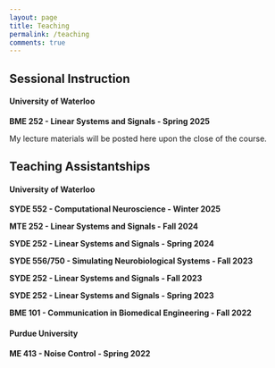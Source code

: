```yaml
---
layout: page
title: Teaching
permalink: /teaching
comments: true
---
```


<div class="row justify-content-between">
    <div class="col-md-8 pr-5">
        <div class="section-title">
            <h2><span>Sessional Instruction</span></h2>
        </div>
        <h4><b>University of Waterloo</b></h4>
        <p><b>BME 252 - Linear Systems and Signals - Spring 2025</b></p>
        <p>My lecture materials will be posted here upon the close of the course.</p>
        <div class="section-title">
            <h2><span>Teaching Assistantships</span></h2>
        </div>
        <h4><b>University of Waterloo</b></h4>
        <p><b>SYDE 552 - Computational Neuroscience - Winter 2025</b></p>
        <p><b>MTE 252 - Linear Systems and Signals - Fall 2024</b></p>
        <p><b>SYDE 252 - Linear Systems and Signals - Spring 2024</b></p>
        <p><b>SYDE 556/750 - Simulating Neurobiological Systems - Fall 2023</b></p>
        <p><b>SYDE 252 - Linear Systems and Signals - Fall 2023</b></p>
        <p><b>SYDE 252 - Linear Systems and Signals - Spring 2023</b></p>
        <p><b>BME 101 - Communication in Biomedical Engineering - Fall 2022</b></p>
        <h4><b>Purdue University</b></h4>
        <p><b>ME 413 - Noise Control - Spring 2022</b></p>
    </div>
</div>
